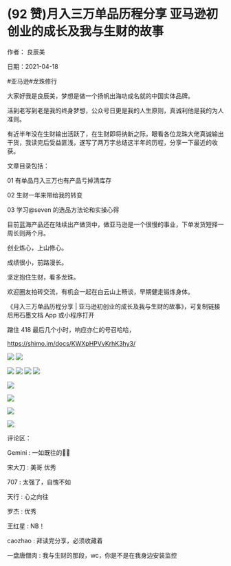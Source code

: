 
# (92 赞)月入三万单品历程分享 亚马逊初创业的成长及我与生财的故事

作者：  良辰美

日期：2021-04-18

#亚马逊#龙珠修行

大家好我是良辰美，梦想是做一个扬帆出海功成名就的中国实体品牌。

活到老写到老是我的终身梦想，公众号日更是我的人生原则，真诚利他是我的为人准则。

有近半年没在生财输出活跃了，在生财即将纳新之际，眼看各位龙珠大佬真诚输出干货，我读完后受益匪浅，遂写了两万字总结这半年的历程，分享一下最近的收获。

文章目录包括：

01 有单品月入三万也有产品亏掉清库存

02 生财一年来带给我的转变

03 学习@seven 的选品方法论和实操心得

目前蓝海产品还在陆续出产做货中，做亚马逊是一个很慢的事业，下单发货短择一周长则两个月。

创业炼心，上山修心。

成绩很小，前路漫长。

坚定抱住生财，看多龙珠。

 

 

欢迎圈友拍砖交流，有机会一起在白云山上畅谈，早期健走锻炼身体。

《月入三万单品历程分享 | 亚马逊初创业的成长及我与生财的故事》，可复制链接后用石墨文档 App 或小程序打开

蹭住 418 最后几个小时，响应亦仁的号召哈哈，

https://shimo.im/docs/KWXpHPVvKrhK3hy3/

![](img/chanpin-chuhai_0747.png) ![](img/chanpin-chuhai_0748.png)

 

 

![](img/chanpin-chuhai_0753.png) ![](img/chanpin-chuhai_0754.png) ![](img/chanpin-chuhai_0755.png) ![](img/chanpin-chuhai_0756.png)

 

 

![](img/chanpin-chuhai_0761.png)

 

 

![](img/chanpin-chuhai_0766.png)

 

 

![](img/chanpin-chuhai_0771.png)

 

 

![](img/chanpin-chuhai_0776.png)

评论区：

Gemini : 一如既往的🐂🍺

宋大刀 : 美哥  优秀

707 : 太强了，自愧不如

天行 : 心之向往

罗杰 : 优秀

王红星 : NB！

caozhao : 拜读完分享，必须收藏着

一盘唐僧肉 : 我与生财的那段，wc，你是不是在我身边安装监控
